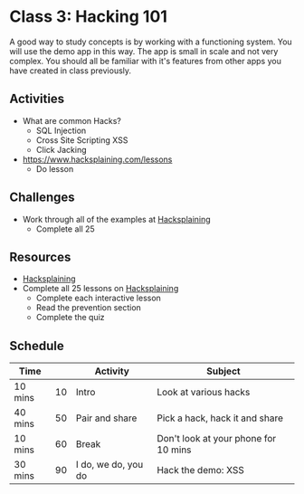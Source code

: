 
# Class 3: Hacking 101

A good way to study concepts is by working with a functioning system. 
You will use the demo app in this way. The app is small in scale 
and not very complex. You should all be familiar with it's features
from other apps you have created in class previously. 

## Activities

- What are common Hacks?
  - SQL Injection
  - Cross Site Scripting XSS
  - Click Jacking
- https://www.hacksplaining.com/lessons
  - Do lesson 

## Challenges

- Work through all of the examples at [Hacksplaining](https://www.hacksplaining.com/lessons)
  - Complete all 25 

## Resources

- [Hacksplaining](https://www.hacksplaining.com/lessons)
- Complete all 25 lessons on [Hacksplaining](https://www.hacksplaining.com/lessons)
  - Complete each interactive lesson
  - Read the prevention section 
  - Complete the quiz
  
## Schedule 

|Time     |    | Activity           | Subject                              |
|---------|----|--------------------|--------------------------------------|
| 10 mins | 10 | Intro              | Look at various hacks                |
| 40 mins | 50 | Pair and share     | Pick a hack, hack it and share       |
| 10 mins | 60 | Break              | Don't look at your phone for 10 mins |
| 30 mins | 90 | I do, we do, you do| Hack the demo: XSS                   |